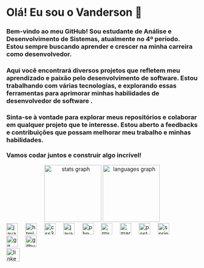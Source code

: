 <h1 align="left">Olá! Eu sou o Vanderson 👋</h1>
<h3 align="left">Bem-vindo ao meu GitHub! Sou estudante de Análise e Desenvolvimento de Sistemas, atualmente no 4º período. Estou sempre buscando aprender e crescer na minha carreira como desenvolvedor.</h3>
<h3 align="left">Aqui você encontrará diversos projetos que refletem meu aprendizado e paixão pelo desenvolvimento de software. Estou trabalhando com várias tecnologias, e explorando essas ferramentas para aprimorar minhas habilidades de desenvolvedor de software .</h3>
<h3 align="left">Sinta-se à vontade para explorar meus repositórios e colaborar em qualquer projeto que te interesse. Estou aberto a feedbacks e contribuições que possam melhorar meu trabalho e minhas habilidades.<br><br>Vamos codar juntos e construir algo incrível!</h3>
<div align="center"> <img src="https://github-readme-stats.vercel.app/api?username=vandersonamaral&hide_title=false&hide_rank=false&show_icons=true&include_all_commits=true&count_private=true&disable_animations=false&theme=dracula&locale=pt-br&hide_border=false" height="150" alt="stats graph" /> <img src="https://github-readme-stats.vercel.app/api/top-langs?username=vandersonamaral&locale=pt-br&hide_title=false&layout=compact&card_width=320&langs_count=5&theme=dracula&hide_border=false" height="150" alt="languages graph" /> </div>
<div align="left"> <img src="https://cdn.jsdelivr.net/gh/devicons/devicon/icons/javascript/javascript-original.svg" height="30" alt="javascript logo" /> <img width="12" /> <img src="https://cdn.jsdelivr.net/gh/devicons/devicon/icons/html5/html5-original.svg" height="30" alt="html5 logo" /> <img width="12" /> <img src="https://cdn.jsdelivr.net/gh/devicons/devicon/icons/css3/css3-original.svg" height="30" alt="css3 logo" /> <img width="12" /> <img src="https://cdn.jsdelivr.net/gh/devicons/devicon/icons/java/java-original.svg" height="30" alt="java logo" /> <img width="12" /> <img src="https://cdn.jsdelivr.net/gh/devicons/devicon/icons/php/php-original.svg" height="30" alt="php logo" /> <img width="12" /> <img src="https://cdn.jsdelivr.net/gh/devicons/devicon/icons/mysql/mysql-original.svg" height="30" alt="mysql logo" /> <img width="12" /> <img src="https://cdn.jsdelivr.net/gh/devicons/devicon/icons/mariadb/mariadb-original.svg" height="30" alt="mariadb logo" /> <img width="12" /> <img src="https://cdn.jsdelivr.net/gh/devicons/devicon/icons/postgresql/postgresql-original.svg" height="30" alt="postgresql logo" /> <img width="12" /> <img src="https://cdn.jsdelivr.net/gh/devicons/devicon/icons/spring/spring-original.svg" height="30" alt="spring logo" /> </div>
<div align="left"> <img src="https://cdn.jsdelivr.net/gh/devicons/devicon/icons/git/git-original.svg" height="30" alt="git logo" /> <img width="12" /> <img src="https://cdn.jsdelivr.net/gh/devicons/devicon/icons/github/github-original.svg" height="30" alt="github logo" /> <img width="12" /> <i class="bx bx-line-chart"></i> <!-- Ícone de gráfico -->
<div align="left"> <a href="https://www.linkedin.com/in/vanderson-lopes-amaral/" target="_blank"> <img src="https://img.shields.io/static/v1?message=LinkedIn&logo=linkedin&label=&color=0077B5&logoColor=white&labelColor=&style=for-the-badge" height="35" alt="linkedin logo" /> </a> </div>
